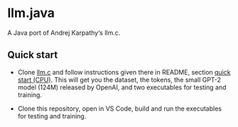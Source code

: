 # llm.java
A Java port of Andrej Karpathy‘s llm.c.

## Quick start
- Clone [llm.c](https://github.com/karpathy/llm.c) and follow instructions given there in README, section [quick start (CPU)](https://github.com/otabuzzman/llm.c/blob/2346cdac931f544d63ce816f7e3f5479a917eef5/README.md#quick-start-cpu). This will get you the dataset, the tokens, the small GPT-2 model (124M) released by OpenAI, and two executables for testing and training.

- Clone this repository, open in VS Code, build and run the executables for testing and training. 
